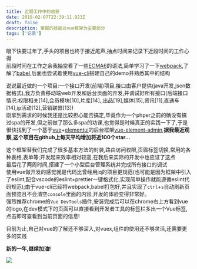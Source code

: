 ```yaml
---
title: 近期工作中的收获
date: 2018-02-07T22:39:11.923Z
draft: false
description: 掌握的技能以vue框架为主要部分
tags: ['记录']
---
```


眼下快要过年了,手头的项目也终于接近尾声,抽点时间来记录下近段时间的工作心得  
前段时间在工作之余我抽空看了一些[ECMA6](http://es6.ruanyifeng.com/)的语法,简单学习了一下[webpack](https://doc.webpack-china.org/),了解了[babel](https://babeljs.cn/),后面也尝试着使用[vue-cli](https://github.com/vuejs/vue-cli)搭建自己的demo并熟悉其中的结构  

说说最近做的一个项目:一个接口开发(前端)项目,接口由客户提供(java开发,json数据格式),我方负责移动端web开发和后台页面的开发,并调试好所有接口(后端接口情况:权限相关[14],会员模块[10],片库[14],,出品[19],媒体[15],资讯[11],直通车[14],ip活动[12],营销联盟[13])  
刚拿到需求的时候我还是比较担心能否搞定,毕竟作为一个phper之前的确没有搞过spa的开发,但之前做了那么多spa的功课,也觉得是时候真正的实践一下了,于是很快找到了一个基于[vue](https://cn.vuejs.org/index.html)+[elementui](http://element-cn.eleme.io/#/zh-CN/component/installation)的后台框架[vue-element-admin](https://github.com/PanJiaChen/vue-element-admin),**据我最近观察,这个项目在github上每天平均增加将近100个star...**  

这个框架替我们完成了很多基本方法的封装,路由访问权限,页眉标签切换,常用的各种表格,表单等;开发起来效率相对较高,在我后来实际的开发中也应证了这点  
最后花了两周时间,搭建了一个小型后台管理系统并完成所有接口的调试  
使用vue做开发的感觉就是代码比曾经用jq的项目更规范(也可能是因为框架中引入了eslint,配合vscode的eslint+prettier一键格式化,实现简单操作就能遵循eslint代码规范);由于vue-cli已经将webpack,babel打包好,并且实现了`ctrl`+`s`自动刷新页面预览且不会清空`console`里面的内容,开发的体验变得非常好。  
强烈推荐chrome的`Vue DevTools`插件,安装完成后可以在chrome右上方看到vue的logo,在dev模式下的页面可以直接看到开发者工具的标签栏多出一个Vue标签,点击即可查看到当前页面的信息!  

目前为止,自己对vue的了解还不够深入,对vuex,组件的使用还不够灵活,还需要更多的实践  

**新的一年,继续加油!**

![](https://lestat.b0.upaiyun.com/blog/dontgiveup.png)